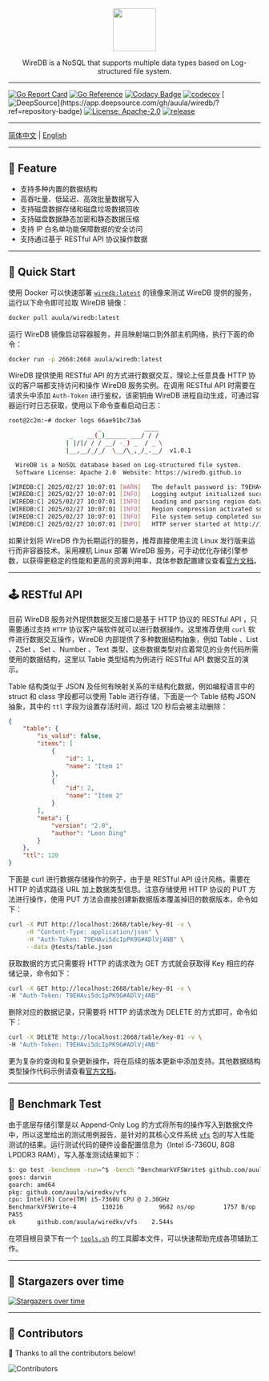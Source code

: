 
<div align="center">
    <img src="cmd/wiredb-org.png" style="width: 86px; height: auto; display: inline-block;">
</div>

<p align="center">WireDB is a NoSQL that supports multiple data types based on Log-structured file system.</p>


---


[![Go Report Card](https://img.shields.io/badge/go%20report-A+-brightgreen.svg?style=flat)](https://img.shields.io/badge/go%20report-A+-brightgreen.svg?style=flat)
[![Go Reference](https://pkg.go.dev/badge/github.com/auula/wiredb.svg)](https://pkg.go.dev/github.com/auula/wiredb)
[![Codacy Badge](https://app.codacy.com/project/badge/Grade/55bc449808ca4d0c80c0122f170d7313)](https://app.codacy.com/gh/auula/wiredb/dashboard?utm_source=gh&utm_medium=referral&utm_content=&utm_campaign=Badge_grade)
[![codecov](https://codecov.io/gh/auula/wiredb/graph/badge.svg?token=xTcPzdLFkJ)](https://codecov.io/gh/auula/wiredb)
[![DeepSource](https://app.deepsource.com/gh/auula/wiredb.svg/?label=active+issues&show_trend=true&token=sJBjq88ZxurlEgiOu_ukQ3O_)](https://app.deepsource.com/gh/auula/wiredb/?ref=repository-badge)
[![License: Apache-2.0](https://img.shields.io/badge/License-Apache%202.0-blue.svg)](https://opensource.org/licenses/Apache-2.0)
[![release](https://img.shields.io/github/release/auula/wiredb.svg)](https://github.com/auula/wiredb/releases)



---

[简体中文](#) | [English](#)

---

## 🎉 Feature

- 支持多种内置的数据结构
- 高吞吐量、低延迟、高效批量数据写入
- 支持磁盘数据存储和磁盘垃圾数据回收
- 支持磁盘数据静态加密和静态数据压缩
- 支持 IP 白名单功能保障数据的安全访问
- 支持通过基于 RESTful API 协议操作数据

---

## 🚀 Quick Start

使用 Docker 可以快速部署 [`wiredb:latest`](https://hub.docker.com/r/auula/wiredb) 的镜像来测试 WireDB 提供的服务，运行以下命令即可拉取 WireDB 镜像：

```bash
docker pull auula/wiredb:latest
```

运行 WireDB 镜像启动容器服务，并且映射端口到外部主机网络，执行下面的命令：

```bash
docker run -p 2668:2668 auula/wiredb:latest
```

WireDB 提供使用 RESTful API 的方式进行数据交互，理论上任意具备 HTTP 协议的客户端都支持访问和操作 WireDB 服务实例。在调用 RESTful API 时需要在请求头中添加 `Auth-Token` 进行鉴权，该密钥由 WireDB 进程自动生成，可通过容器运行时日志获取，使用以下命令查看启动日志：

```bash
root@2c2m:~# docker logs 66ae91bc73a6
                         _            ____
                 _    __(_)______ ___/ / /
                | |/|/ / / __/ -_) _  / _ \
                |__,__/_/_/  \__/\_,_/_.__/  v1.0.1

  WireDB is a NoSQL database based on Log-structured file system.
  Software License: Apache 2.0  Website: https://wiredb.github.io

[WIREDB:C] 2025/02/27 10:07:01 [WARN]	The default password is: T9EHAvi5dcIpPK9G#ADlVj4NB 👈
[WIREDB:C] 2025/02/27 10:07:01 [INFO]	Logging output initialized successfully
[WIREDB:C] 2025/02/27 10:07:01 [INFO]	Loading and parsing region data files...
[WIREDB:C] 2025/02/27 10:07:01 [INFO]	Region compression activated successfully
[WIREDB:C] 2025/02/27 10:07:01 [INFO]	File system setup completed successfully
[WIREDB:C] 2025/02/27 10:07:01 [INFO]	HTTP server started at http://172.0.0.1:2668 🚀
```

如果计划将 WireDB 作为长期运行的服务，推荐直接使用主流 Linux 发行版来运行而非容器技术。采用裸机 Linux 部署 WireDB 服务，可手动优化存储引擎参数，以获得更稳定的性能和更高的资源利用率，具体参数配置建议查看[官方文档](https://docs.wiredb.org)。

---

## 🕹️ RESTful API 

目前 WireDB 服务对外提供数据交互接口是基于 HTTP 协议的 RESTful API ，只需要通过支持  `HTTP` 协议客户端软件就可以进行数据操作。这里推荐使用 `curl` 软件进行数据交互操作，WireDB 内部提供了多种数据结构抽象，例如 Table 、List 、ZSet 、Set 、Number 、Text 类型，这些数据类型对应着常见的业务代码所需使用的数据结构，这里以 Table 类型结构为例进行 RESTful API 数据交互的演示。


Table 结构类似于 JSON 及任何有映射关系的半结构化数据，例如编程语言中的 struct 和 class 字段都可以使用 Table 进行存储，下面是一个 Table 结构 JSON 抽象，其中的 `ttl` 字段为设置存活时间，超过 120 秒后会被主动删除：

```json
{
    "table": {
        "is_valid": false,
        "items": [
            {
                "id": 1,
                "name": "Item 1"
            },
            {
                "id": 2,
                "name": "Item 2"
            }
        ],
        "meta": {
            "version": "2.0",
            "author": "Leon Ding"
        }
    },
    "ttl": 120
}
```

下面是 curl 进行数据存储操作的例子，由于是 RESTful API 设计风格，需要在 HTTP 的请求路径 URL 加上数据类型信息。注意存储使用 HTTP 协议的 PUT 方法进行操作，使用 PUT 方法会直接创建新数据版本覆盖掉旧的数据版本，命令如下：

```bash
curl -X PUT http://localhost:2668/table/key-01 -v \
     -H "Content-Type: application/json" \
     -H "Auth-Token: T9EHAvi5dcIpPK9G#ADlVj4NB" \
     --data @tests/table.json
```

获取数据的方式只需要将 HTTP 的请求改为 GET 方式就会获取得 Key 相应的存储记录，命令如下：

```bash
curl -X GET http://localhost:2668/table/key-01 -v \
-H "Auth-Token: T9EHAvi5dcIpPK9G#ADlVj4NB" 
```

删除对应的数据记录，只需要将 HTTP 的请求改为 DELETE 的方式即可，命令如下：

```bash
curl -X DELETE http://localhost:2668/table/key-01 -v \
-H "Auth-Token: T9EHAvi5dcIpPK9G#ADlVj4NB" 
```

更为复杂的查询和复杂更新操作，将在后续的版本更新中添加支持。其他数据结构类型操作代码示例请查看[官方文档](https://docs.wiredb.org)。


---

## 🧪 Benchmark Test

由于底层存储引擎是以 Append-Only Log 的方式将所有的操作写入到数据文件中，所以这里给出的测试用例报告，是针对的其核心文件系统 [`vfs`](./vfs/) 包的写入性能测试的结果。运行测试代码的硬件设备配置信息为（Intel i5-7360U, 8GB LPDDR3 RAM），写入基准测试结果如下：

```bash
$: go test -benchmem -run=^$ -bench ^BenchmarkVFSWrite$ github.com/auula/wiredkv/vfs
goos: darwin
goarch: amd64
pkg: github.com/auula/wiredkv/vfs
cpu: Intel(R) Core(TM) i5-7360U CPU @ 2.30GHz
BenchmarkVFSWrite-4   	  130216	      9682 ns/op	    1757 B/op	      44 allocs/op
PASS
ok  	github.com/auula/wiredkv/vfs	2.544s
```

在项目根目录下有一个 [`tools.sh`](./tools.sh) 的工具脚本文件，可以快速帮助完成各项辅助工作。

---

## 🌟 Stargazers over time

[![Stargazers over time](https://starchart.cc/wiredb/wiredb.svg?background=%23ffffff&axis=%23333333&line=%23f84206)](https://starchart.cc/wiredb/wiredb)


---

## 👬 Contributors

🤝 Thanks to all the contributors below! 

![Contributors](https://contributors-img.web.app/image?repo=wiredb/wiredb)




